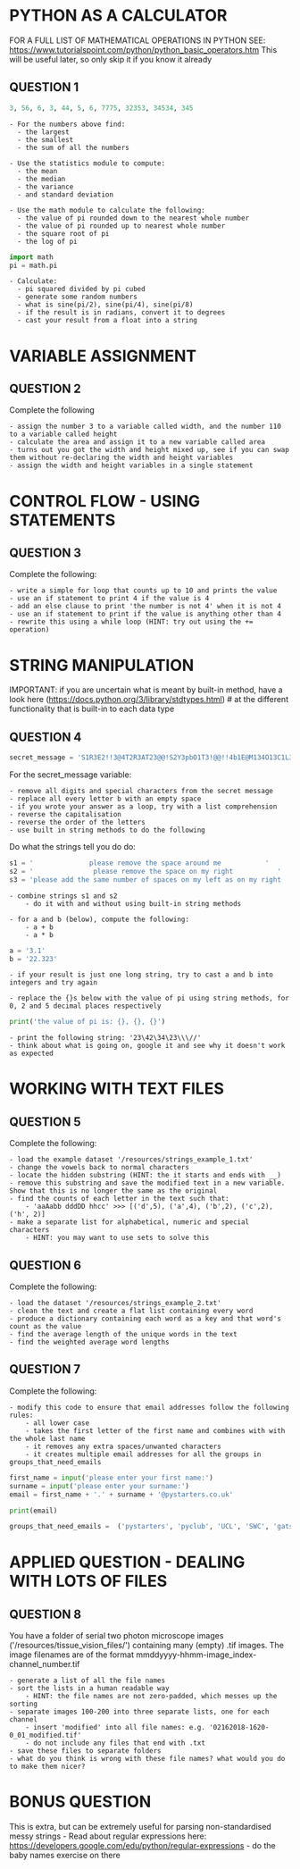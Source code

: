 PYTHON AS A CALCULATOR
=======================

FOR A FULL LIST OF MATHEMATICAL OPERATIONS IN PYTHON SEE: https://www.tutorialspoint.com/python/python_basic_operators.htm
This will be useful later, so only skip it if you know it already

QUESTION 1
----------
 ```python
 3, 56, 6, 3, 44, 5, 6, 7775, 32353, 34534, 345
 ```
 
    - For the numbers above find:
      - the largest
      - the smallest
      - the sum of all the numbers
     
    - Use the statistics module to compute:
      - the mean
      - the median
      - the variance
      - and standard deviation

    - Use the math module to calculate the following:
      - the value of pi rounded down to the nearest whole number
      - the value of pi rounded up to nearest whole number
      - the square root of pi
      - the log of pi


```python 
import math 
pi = math.pi
```


    - Calculate: 
      - pi squared divided by pi cubed
      - generate some random numbers
      - what is sine(pi/2), sine(pi/4), sine(pi/8)
      - if the result is in radians, convert it to degrees
      - cast your result from a float into a string


VARIABLE ASSIGNMENT
===================

QUESTION 2
----------

Complete the following

    - assign the number 3 to a variable called width, and the number 110 to a variable called height
    - calculate the area and assign it to a new variable called area
    - turns out you got the width and height mixed up, see if you can swap them without re-declaring the width and height variables
    - assign the width and height variables in a single statement



CONTROL FLOW - USING STATEMENTS
===============================

QUESTION 3
----------

Complete the following:

    - write a simple for loop that counts up to 10 and prints the value
    - use an if statement to print 4 if the value is 4
    - add an else clause to print 'the number is not 4' when it is not 4
    - use an if statement to print if the value is anything other than 4
    - rewrite this using a while loop (HINT: try out using the += operation)



STRING MANIPULATION
===================

IMPORTANT: if you are uncertain what is meant by built-in method, have a look here (https://docs.python.org/3/library/stdtypes.html) # at the different functionality that is built-in to each data type


QUESTION 4
----------

```python
secret_message = 'S1R3E2!!3@4T2R3AT23@@!S2Y3pbO1T3!@@!!4b1E@M134O13C1L3@@Ew41@23!!'
```

For the secret_message variable:

    - remove all digits and special characters from the secret message
    - replace all every letter b with an empty space 
    - if you wrote your answer as a loop, try with a list comprehension
    - reverse the capitalisation
    - reverse the order of the letters
    - use built in string methods to do the following

Do what the strings tell you do do:
```python
s1 = '              please remove the space around me           '
s2 = '               please remove the space on my right           '
s3 = 'please add the same number of spaces on my left as on my right             '
```
    - combine strings s1 and s2
        - do it with and without using built-in string methods
    
    - for a and b (below), compute the following:
        - a + b
        - a * b
```python
a = '3.1' 
b = '22.323'    
```
    - if your result is just one long string, try to cast a and b into integers and try again

    - replace the {}s below with the value of pi using string methods, for 0, 2 and 5 decimal places respectively
```python
print('the value of pi is: {}, {}, {}')
```
    - print the following string: '23\42\34\23\\\//'
    - think about what is going on, google it and see why it doesn't work as expected


WORKING WITH TEXT FILES
=======================
QUESTION 5
----------    

Complete the following:

    - load the example dataset '/resources/strings_example_1.txt'
    - change the vowels back to normal characters
    - locate the hidden substring (HINT: the it starts and ends with __)
    - remove this substring and save the modified text in a new variable. Show that this is no longer the same as the original
    - find the counts of each letter in the text such that:
        - 'aaAabb dddDD hhcc' >>> [('d',5), ('a',4), ('b',2), ('c',2), ('h', 2)]
    - make a separate list for alphabetical, numeric and special characters
        - HINT: you may want to use sets to solve this


QUESTION 6
----------

Complete the following:

    - load the dataset '/resources/strings_example_2.txt'
    - clean the text and create a flat list containing every word    
    - produce a dictionary containing each word as a key and that word's count as the value
    - find the average length of the unique words in the text
    - find the weighted average word lengths


QUESTION 7
----------

Complete the following:

    - modify this code to ensure that email addresses follow the following rules:
        - all lower case
        - takes the first letter of the first name and combines with with the whole last name
        - it removes any extra spaces/unwanted characters
        - it creates multiple email addresses for all the groups in groups_that_need_emails

```python
first_name = input('please enter your first name:')
surname = input('please enter your surname:')
email = first_name + '.' + surname + '@pystarters.co.uk'

print(email)

groups_that_need_emails =  ('pystarters', 'pyclub', 'UCL', 'SWC', 'gatsby')
```


APPLIED QUESTION - DEALING WITH LOTS OF FILES
=============================================

QUESTION 8
----------


You have a folder of serial two photon microscope images ('/resources/tissue_vision_files/') 
containing many (empty) .tif images. The image filenames are of the format mmddyyyy-hhmm-image_index-channel_number.tif

    - generate a list of all the file names
    - sort the lists in a human readable way 
        - HINT: the file names are not zero-padded, which messes up the sorting
    - separate images 100-200 into three separate lists, one for each channel
        - insert 'modified' into all file names: e.g. '02162018-1620-0_01_modified.tif'
        - do not include any files that end with .txt
    - save these files to separate folders
    - what do you think is wrong with these file names? what would you do to make them nicer?


BONUS QUESTION
==============
This is extra, but can be extremely useful for parsing non-standardised messy strings
    - Read about regular expressions here: https://developers.google.com/edu/python/regular-expressions
    - do the baby names exercise on there


